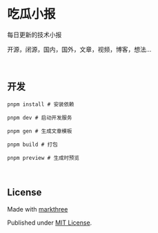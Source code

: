 # 吃瓜小报

每日更新的技术小报

开源，闭源，国内，国外，文章，视频，博客，想法...

<br />


## 开发

```shell
pnpm install # 安装依赖

pnpm dev # 启动开发服务

pnpm gen # 生成文章模板

pnpm build # 打包

pnpm preview # 生成时预览
```


<br />

## License

Made with [markthree](https://github.com/markthree)

Published under [MIT License](./LICENSE).
